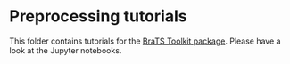 
# Preprocessing tutorials
This folder contains tutorials for the [BraTS Toolkit package](https://github.com/neuronflow/BraTS-Toolkit). Please have a look at the Jupyter notebooks.
